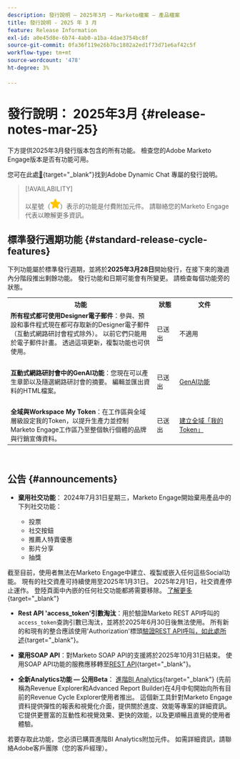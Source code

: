 ```yaml
---
description: 發行說明 — 2025年3月 — Marketo檔案 — 產品檔案
title: 發行說明 - 2025 年 3 月
feature: Release Information
exl-id: a0e45d8e-6b74-4ab0-a1ba-4dae3754bc8f
source-git-commit: 0fa36f119e26b7bc1882a2ed1f73d71e6af42c5f
workflow-type: tm+mt
source-wordcount: '478'
ht-degree: 3%

---
```


# 發行說明： 2025年3月 {#release-notes-mar-25}

下方提供2025年3月發行版本包含的所有功能。 檢查您的Adobe Marketo Engage版本是否有功能可用。

您可在此處[&#128279;](/help/marketo/release-notes/dynamic-chat.md){target="_blank"}找到Adobe Dynamic Chat 專屬的發行說明。

>[!AVAILABILITY]
>
>以星號（![星號](assets/yellow-star.png)）表示的功能是付費附加元件。 請聯絡您的Marketo Engage代表以瞭解更多資訊。

## 標準發行週期功能 {#standard-release-cycle-features}

下列功能屬於標準發行週期，並將於&#x200B;**2025年3月28日**&#x200B;開始發行，在接下來的幾週內分階段推出剩餘功能。 發行功能和日期可能會有所變更。 請檢查每個功能旁的狀態。

<table style="table-layout:auto"> 
 <tbody> 
  <tr> 
   <th style="width:65%">功能</th> 
   <th style="width:10%">狀態</th>
   <th style="width:25%">文件</th>
  </tr>
    <tr> 
   <td><strong>所有程式都可使用Designer電子郵件</strong>：參與、預設和事件程式現在都可存取新的Designer電子郵件（互動式網路研討會程式除外）。 以前它們只能用於電子郵件計畫。 透過這項更新，複製功能也可供使用。</td>
   <td>已送出</td>
   <td>不適用</td>
  </tr>
  <tr> 
   <td> </td> 
   <td> </td>
   <td> </td>
  </tr>
  <tr> 
   <td><strong>互動式網路研討會中的GenAI功能</strong>：您現在可以產生章節以及隨選網路研討會的摘要。 編輯並匯出資料的HTML檔案。</td>
   <td>已送出</td>
   <td><a href="https://experienceleague.adobe.com/en/docs/marketo/using/product-docs/demand-generation/events/interactive-webinars/gen-ai">GenAI功能</a></td>
  </tr>
  <tr> 
   <td> </td> 
   <td> </td>
   <td> </td>
  </tr>
  <tr> 
   <td><strong>全域與Workspace My Token</strong>：在工作區與全域層級設定我的Token，以提升生產力並控制Marketo Engage工作區乃至整個執行個體的品牌與行銷宣傳資料。</td> 
   <td>已送出</td>
   <td><a href="/help/marketo/product-docs/core-marketo-concepts/programs/tokens/managing-my-tokens.md#create-a-my-token">建立全域「我的Token」</a></td>
  </tr>
  </tbody> 
</table>
<br/>

## 公告 {#announcements}

* **棄用社交功能**： 2024年7月31日星期三，Marketo Engage開始棄用產品中的下列社交功能：

   * 投票
   * 社交按鈕
   * 推薦人特賣優惠
   * 影片分享
   * 抽獎

截至目前，使用者無法在Marketo Engage中建立、複製或嵌入任何這些Social功能。 現有的社交資產可持續使用至2025年1月31日。 2025年2月1日，社交資產停止運作。 登陸頁面中內嵌的任何社交功能都將需要移除。 [了解更多](https://nation.marketo.com/t5/employee-blogs/marketo-engage-social-features-deprecation/ba-p/351977){target="_blank"}

* **Rest API &#39;access_token&#39;引數淘汰**：用於驗證Marketo REST API呼叫的`access_token`查詢引數已淘汰，並將於2025年6月30日後無法使用。 所有新的和現有的整合應該使用&#39;Authorization&#39;標頭[驗證REST API呼叫，如此處所述](https://experienceleague.adobe.com/en/docs/marketo-developer/marketo/rest/authentication){target="_blank"}。

* **棄用SOAP API**：對Marketo SOAP API的支援將於2025年10月31日結束。 使用SOAP API功能的服務應移轉至[REST API](https://experienceleague.adobe.com/en/docs/marketo-developer/marketo/rest/rest-api){target="_blank"}。

* **全新Analytics功能 — 公用Beta**： [進階BI Analytics](/help/marketo/product-docs/reporting/advanced-bi-analytics/overview.md){target="_blank"} (先前稱為Revenue Explorer和Advanced Report Builder)在4月中旬開始向所有目前的Revenue Cycle Explorer使用者推出。 這個新工具針對Marketo Engage資料提供彈性的報表和視覺化介面，提供關於進度、效能等專案的詳細資訊。 它提供更豐富的互動性和視覺效果、更快的效能，以及更順暢且直覺的使用者體驗。

若要存取此功能，您必須已購買進階BI Analytics附加元件。 如需詳細資訊，請聯絡Adobe客戶團隊（您的客戶經理）。

